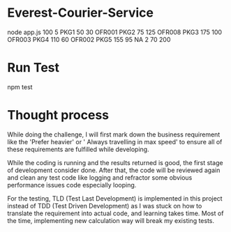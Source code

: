 # Everest-Courier-Service
node app.js 100 5 PKG1 50 30 OFR001 PKG2 75 125 OFR008 PKG3 175 100 OFR003 PKG4 110 60 OFR002 PKG5 155 95 NA 2 70 200

# Run Test
npm test

# Thought process
While doing the challenge, I will first mark down the business requirement like the 'Prefer heavier' or ' Always travelling in max speed' to ensure all of these requirements are fulfilled while developing. 

While the coding is running and the results returned is good, the first stage of development consider done. After that, the code will be reviewed again and clean any test code like logging and refractor some obvious performance issues code especially looping.

For the testing, TLD (Test Last Development) is implemented in this project instead of TDD (Test Driven Development) as I was stuck on how to translate the requirement into actual code, and learning takes time. Most of the time, implementing new calculation way will break my existing tests. 